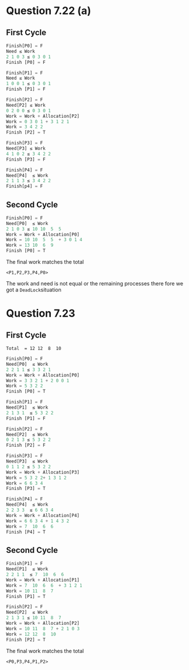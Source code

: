 # Question 7.22 (a) 

## First Cycle
``` js
Finish[P0] = F
Need ≤ Work
2 1 0 3 ≤ 0 3 0 1
Finish [P0] = F
``` 
``` js
Finish[P1] = F
Need ≤ Work
1 0 0 1 ≤ 0 3 0 1
Finish [P1] = F
``` 
``` js
Finish[P2] = F
Need[P2] ≤ Work
0 2 0 0 ≤ 0 3 0 1
Work = Work + Allocation[P2]  
Work = 0 3 0 1 + 3 1 2 1
Work = 3 4 2 2 
Finish [P2] = T
``` 
``` js
Finish[P3] = F
Need[P3] ≤ Work
4 1 0 2 ≤ 3 4 2 2
Finish [P3] = F
``` 
``` js
Finish[P4] = F
Need[P4]  ≤ Work
2 1 1 3 ≤ 3 4 2 2
Finish[p4] = F
``` 

## Second Cycle
``` js
Finish[P0] = F
Need[P0]  ≤ Work
2 1 0 3 ≤ 10 10  5  5  
Work = Work + Allocation[P0]  
Work = 10 10  5  5  + 3 0 1 4 
Work = 13 10  6  9
Finish [P0] = T
``` 
The final work matches the total 
``` 
<P1,P2,P3,P4,P0>
``` 
The work and need is not equal or the remaining processes there fore we got a `DeadLock`situation


# Question 7.23 

## First Cycle
`Total  = 12 12  8  10`

``` js
Finish[P0] = F
Need[P0]  ≤ Work
2 2 1 1 ≤ 3 3 2 1 
Work = Work + Allocation[P0]  
Work = 3 3 2 1 + 2 0 0 1
Work = 5 3 2 2 
Finish [P0] = T
``` 

``` js
Finish[P1] = F
Need[P1]  ≤ Work
2 1 3 1  ≤ 5 3 2 2 
Finish [P1] = F
``` 
``` js
Finish[P2] = F
Need[P2]  ≤ Work
0 2 1 3 ≤ 5 3 2 2
Finish [P2] = F
``` 
``` js
Finish[P3] = F
Need[P3]  ≤ Work
0 1 1 2 ≤ 5 3 2 2
Work = Work + Allocation[P3]  
Work = 5 3 2 2+ 1 3 1 2
Work = 6 6 3 4
Finish [P3] = T
``` 
``` js
Finish[P4] = F
Need[P4]  ≤ Work
2 2 3 3  ≤ 6 6 3 4
Work = Work + Allocation[P4]  
Work = 6 6 3 4 + 1 4 3 2
Work = 7  10  6  6  
Finish [P4] = T
``` 

## Second Cycle
``` js
Finish[P1] = F
Need[P1]  ≤ Work
2 2 1 1  ≤ 7  10  6  6  
Work = Work + Allocation[P1]  
Work = 7  10  6  6  + 3 1 2 1
Work = 10 11  8  7 
Finish [P1] = T
``` 

``` js
Finish[P2] = F
Need[P2]  ≤ Work
2 1 3 1 ≤ 10 11  8  7
Work = Work + Allocation[P2]  
Work = 10 11  8  7 + 2 1 0 3 
Work = 12 12  8  10 
Finish [P2] = T
``` 
The final work matches the total 
``` 
<P0,P3,P4,P1,P2>
``` 
